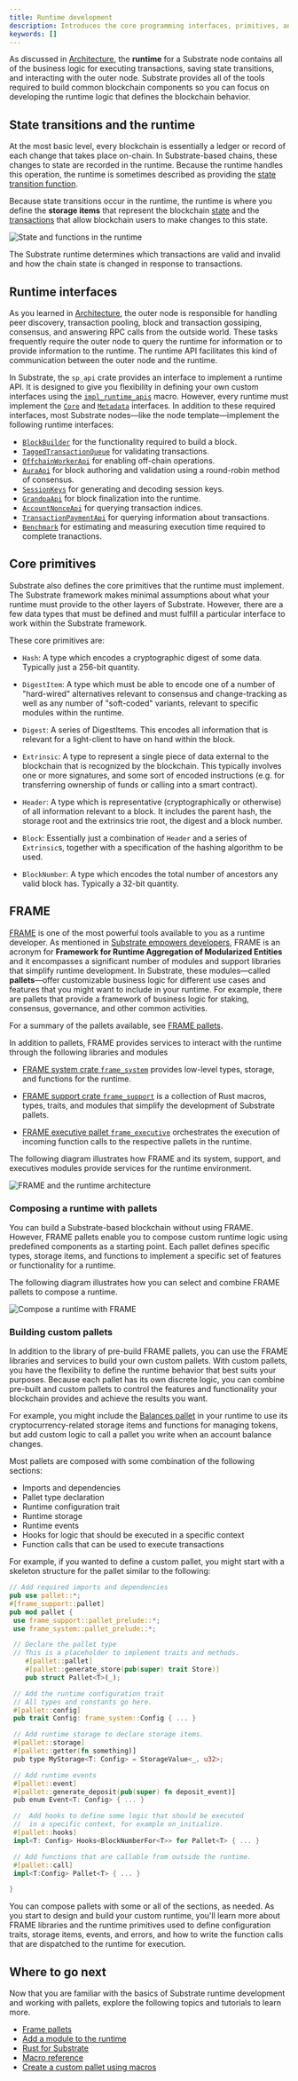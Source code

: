 ```yaml
---
title: Runtime development
description: Introduces the core programming interfaces, primitives, and modules that are essential to developing the runtime for a Substrate blockchain.
keywords: []
---
```


As discussed in [Architecture](/main-docs/fundamentals/architecture/), the **runtime** for a Substrate node contains all of the business logic for executing transactions, saving state transitions, and interacting with the outer node.
Substrate provides all of the tools required to build common blockchain components so you can focus on developing the runtime logic that defines the blockchain behavior.

## State transitions and the runtime

At the most basic level, every blockchain is essentially a ledger or record of each change that takes place on-chain.
In Substrate-based chains, these changes to state are recorded in the runtime.
Because the runtime handles this operation, the runtime is sometimes described as providing the [state transition function](/reference/glossary#state-transition-function-stf).

Because state transitions occur in the runtime, the runtime is where you define the **storage items** that represent the blockchain [state](/reference/glossary#state) and the [transactions](/main-docs/fundamentals/transaction-types) that allow blockchain users to make changes to this state.

![State and functions in the runtime](/media/images/docs/main-docs/state-transition-function.png)

The Substrate runtime determines which transactions are valid and invalid and how the chain state is changed in response to transactions.

## Runtime interfaces

As you learned in [Architecture](/main-docs/fundamentals/architecture/), the outer node is responsible for handling peer discovery, transaction pooling, block and transaction gossiping, consensus, and answering RPC calls from the outside world.
These tasks frequently require the outer node to query the runtime for
information or to provide information to the runtime.
The runtime API facilitates this kind of communication between the outer node and the runtime.

In Substrate, the `sp_api` crate provides an interface to implement a runtime API.
It is designed to give you flexibility in defining your own custom interfaces using the [`impl_runtime_apis`](/rustdocs/latest/sp_api/macro.impl_runtime_apis.html)
macro.
However, every runtime must implement the [`Core`](/rustdocs/latest/sp_api/trait.Core.html) and [`Metadata`](/rustdocs/latest/sp_api/trait.Metadata.html) interfaces.
In addition to these required interfaces, most Substrate nodes—like the node template—implement the following runtime interfaces:

- [`BlockBuilder`](/rustdocs/latest/sp_block_builder/trait.BlockBuilder.html) for the functionality required to build a block.
- [`TaggedTransactionQueue`](/rustdocs/latest/sp_transaction_pool/runtime_api/trait.TaggedTransactionQueue.html) for validating transactions.
- [`OffchainWorkerApi`](/rustdocs/latest/sp_offchain/trait.OffchainWorkerApi.html) for enabling off-chain operations.
- [`AuraApi`](/rustdocs/latest/sp_consensus_aura/trait.AuraApi.html) for block authoring and validation using a round-robin method of consensus.
- [`SessionKeys`](/rustdocs/latest/sp_session/trait.SessionKeys.html) for generating and decoding session keys.
- [`GrandpaApi`](/rustdocs/latest/sp_finality_grandpa/trait.GrandpaApi.html) for block finalization into the runtime.
- [`AccountNonceApi`](/rustdocs/latest/frame_system_rpc_runtime_api/trait.AccountNonceApi.html) for querying transaction indices.
- [`TransactionPaymentApi`](/rustdocs/latest/pallet_transaction_payment_rpc_runtime_api/trait.TransactionPaymentApi.html) for querying information about transactions.
- [`Benchmark`](/rustdocs/latest/frame_benchmarking/trait.Benchmark.html) for estimating and measuring execution time required to complete tranactions.

## Core primitives

Substrate also defines the core primitives that the runtime must implement.
The Substrate framework makes minimal assumptions about what your runtime must provide to the other layers of Substrate.
However, there are a few data types that must be defined and must fulfill a particular
interface to work within the Substrate framework.

These core primitives are:

- `Hash`: A type which encodes a cryptographic digest of some data. Typically just a 256-bit
  quantity.

- `DigestItem`: A type which must be able to encode one of a number of "hard-wired" alternatives
  relevant to consensus and change-tracking as well as any number of "soft-coded" variants, relevant
  to specific modules within the runtime.

- `Digest`: A series of DigestItems. This encodes all information that is relevant for a
  light-client to have on hand within the block.

- `Extrinsic`: A type to represent a single piece of data external to the blockchain that is
  recognized by the blockchain. This typically involves one or more signatures, and some sort of
  encoded instructions (e.g. for transferring ownership of funds or calling into a smart contract).

- `Header`: A type which is representative (cryptographically or otherwise) of all information
  relevant to a block. It includes the parent hash, the storage root and the extrinsics trie root,
  the digest and a block number.

- `Block`: Essentially just a combination of `Header` and a series of `Extrinsic`s, together with a
  specification of the hashing algorithm to be used.

- `BlockNumber`: A type which encodes the total number of ancestors any valid block has. Typically a
  32-bit quantity.

## FRAME

[FRAME](/reference/glossary/#frame) is one of the most powerful tools available to you as a runtime developer.
As mentioned in [Substrate empowers developers](/main-docs/), FRAME is an acronym for **Framework for Runtime Aggregation of Modularized Entities** and it encompasses a significant number of modules and support libraries that simplify runtime development.
In Substrate, these modules—called **pallets**—offer customizable business logic for different use cases and features that you might want to include in your runtime.
For example, there are pallets that provide a framework of business logic for staking, consensus, governance, and other common activities.

For a summary of the pallets available, see [FRAME pallets](/reference/frame-pallets/).

In addition to pallets, FRAME provides services to interact with the runtime through the following libraries and modules

- [FRAME system crate `frame_system`](/rustdocs/latest/frame_system/index.html) provides low-level types, storage, and functions for the runtime.

- [FRAME support crate `frame_support`](/rustdocs/latest/frame_support/index.html) is a collection of Rust macros, types, traits, and modules that simplify the development of Substrate pallets.

- [FRAME executive pallet `frame_executive`](/rustdocs/latest/frame_executive/index.html) orchestrates the execution of incoming function calls to the respective
pallets in the runtime.

The following diagram illustrates how FRAME and its system, support, and executives modules provide services for the runtime environment.

![FRAME and the runtime architecture](/media/images/docs/runtime-frame.png)

### Composing a runtime with pallets

You can build a Substrate-based blockchain without using FRAME.
However, FRAME pallets enable you to compose custom runtime logic using predefined components as a starting point.
Each pallet defines specific types, storage items, and functions to implement a specific set of features or functionality for a runtime.

The following diagram illustrates how you can select and combine FRAME pallets to compose a runtime.

![Compose a runtime with FRAME](/media/images/docs/runtime/compose-runtime.png)

### Building custom pallets

In addition to the library of pre-build FRAME pallets, you can use the FRAME libraries and services to build your own custom pallets.
With custom pallets, you have the flexibility to define the runtime behavior that best suits your purposes.
Because each pallet has its own discrete logic, you can combine pre-built and custom pallets to control the features and functionality your blockchain provides and achieve the results you want.

For example, you might include the [Balances pallet](https://github.com/paritytech/substrate/tree/master/frame/balances) in your runtime to use its cryptocurrency-related storage items and functions for managing tokens, but add custom logic to call a pallet you write when an account balance changes.

Most pallets are composed with some combination of the following sections:

- Imports and dependencies
- Pallet type declaration
- Runtime configuration trait
- Runtime storage
- Runtime events
- Hooks for logic that should be executed in a specific context
- Function calls that can be used to execute transactions

For example, if you wanted to define a custom pallet, you might start with a skeleton structure for the pallet similar to the following:

```rust
// Add required imports and dependencies
pub use pallet::*;
#[frame_support::pallet]
pub mod pallet {
 use frame_support::pallet_prelude::*;
 use frame_system::pallet_prelude::*;

 // Declare the pallet type
 // This is a placeholder to implement traits and methods.
    #[pallet::pallet]
    #[pallet::generate_store(pub(super) trait Store)]
    pub struct Pallet<T>(_);

 // Add the runtime configuration trait
 // All types and constants go here.
 #[pallet::config]
 pub trait Config: frame_system::Config { ... }

 // Add runtime storage to declare storage items.
 #[pallet::storage]
 #[pallet::getter(fn something)]
 pub type MyStorage<T: Config> = StorageValue<_, u32>;

 // Add runtime events
 #[pallet::event]
 #[pallet::generate_deposit(pub(super) fn deposit_event)]
 pub enum Event<T: Config> { ... }

 //  Add hooks to define some logic that should be executed
 //  in a specific context, for example on_initialize.
 #[pallet::hooks]
 impl<T: Config> Hooks<BlockNumberFor<T>> for Pallet<T> { ... }

 // Add functions that are callable from outside the runtime.
 #[pallet::call]
 impl<T:Config> Pallet<T> { ... }

}
```

You can compose pallets with some or all of the sections, as needed.
As you start to design and build your custom runtime, you'll learn more about FRAME libraries and the runtime primitives used to define configuration traits, storage items, events, and errors, and how to write the function calls that are dispatched to the runtime for execution.

## Where to go next

Now that you are familiar with the basics of Substrate runtime development and working with pallets, explore the following topics and tutorials to learn more.

- [Frame pallets](/reference/frame-pallets/)
- [Add a module to the runtime](/tutorials/work-with-pallets/add-a-pallet)
- [Rust for Substrate](/main-docs/fundamentals/rust-basics/)
- [Macro reference](/reference/frame-macros/)
- [Create a custom pallet using macros](/tutorials/work-with-pallets/custom-pallet/)